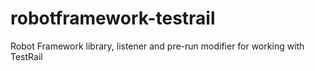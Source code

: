 # robotframework-testrail
Robot Framework library, listener and pre-run modifier for working with TestRail
